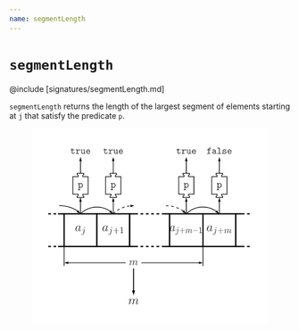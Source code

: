 ```yaml
---
name: segmentLength
---
```


# `segmentLength`

@include [signatures/segmentLength.md]

`segmentLength` returns the length of the largest segment of elements starting at `j` that satisfy the predicate `p`.

<figure class="diagram">
  <img src="images/segmentLength.svg" alt="segmentLength function">
  <!-- <figcaption class="diagram-desc"></figcaption> -->
</figure>
